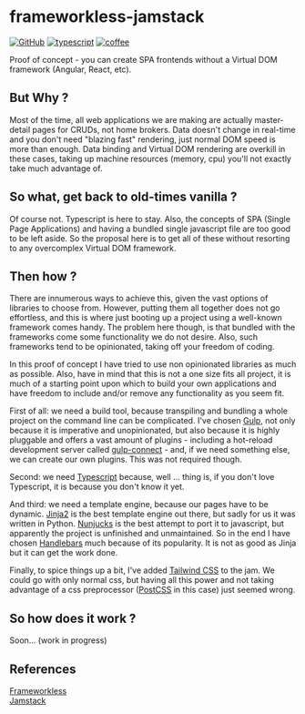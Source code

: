 # frameworkless-jamstack

[![GitHub](https://img.shields.io/github/license/honatas/frameworkless-jamstack?style=plastic)](https://github.com/Honatas/frameworkless-jamstack/blob/master/LICENSE)
[![typescript](https://img.shields.io/badge/made%20with-Typescript-blue?style=plastic)](https://www.typescriptlang.org/)
[![coffee](https://img.shields.io/badge/buy%20me%20a-coffee-brown?style=plastic)](https://ko-fi.com/honatas)

Proof of concept - you can create SPA frontends without a Virtual DOM framework (Angular, React, etc).

## But Why ?

Most of the time, all web applications we are making are actually master-detail pages for CRUDs, not home brokers. Data doesn't change in real-time and you don't need "blazing fast" rendering, just normal DOM speed is more than enough. Data binding and Virtual DOM rendering are overkill in these cases, taking up machine resources (memory, cpu) you'll not exactly take much advantage of.  

## So what, get back to old-times vanilla ?

Of course not. Typescript is here to stay. Also, the concepts of SPA (Single Page Applications) and having a bundled single javascript file are too good to be left aside. So the proposal here is to get all of these without resorting to any overcomplex Virtual DOM framework.  

## Then how ?

There are innumerous ways to achieve this, given the vast options of libraries to choose from. However, putting them all together does not go effortless, and this is where just booting up a project using a well-known framework comes handy. The problem here though, is that bundled with the frameworks come some functionality we do not desire. Also, such frameworks tend to be opinionated, taking off your freedom of coding.  

In this proof of concept I have tried to use non opinionated libraries as much as possible. Also, have in mind that this is not a one size fits all project, it is much of a starting point upon which to build your own applications and have freedom to include and/or remove any functionality as you seem fit.  

First of all: we need a build tool, because transpiling and bundling a whole project on the command line can be complicated. I've chosen [Gulp](https://gulpjs.com/), not only because it is imperative and unopinionated, but also because it is highly pluggable and offers a vast amount of plugins - including a hot-reload development server called [gulp-connect](https://www.npmjs.com/package/gulp-connect) - and, if we need something else, we can create our own plugins. This was not required though.  

Second: we need [Typescript](https://www.typescriptlang.org/) because, well ... thing is, if you don't love Typescript, it is because you don't know it yet.  

And third: we need a template engine, because our pages have to be dynamic. [Jinja2](https://jinja.palletsprojects.com) is the best template engine out there, but sadly for us it was written in Python. [Nunjucks](https://mozilla.github.io/nunjucks/) is the best attempt to port it to javascript, but apparently the project is unfinished and unmaintained. So in the end I have chosen [Handlebars](https://handlebarsjs.com/) much because of its popularity. It is not as good as Jinja but it can get the work done.  

Finally, to spice things up a bit, I've added [Tailwind CSS](https://tailwindcss.com/) to the jam. We could go with only normal css, but having all this power and not taking advantage of a css preprocessor ([PostCSS](https://postcss.org/) in this case) just seemed wrong.  

## So how does it work ?

Soon... (work in progress)  

## References

[Frameworkless](https://www.frameworklessmovement.org/)  
[Jamstack](https://jamstack.org)  
